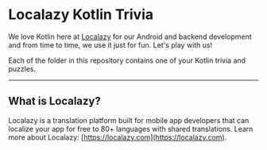 # Localazy Kotlin Trivia

We love Kotlin here at [Localazy](https://localazy.com) for our Android and backend development and from time to time, we use it just for fun. Let's play with us! 

Each of the folder in this repository contains one of your Kotlin trivia and puzzles. 

---

## What is Localazy?

Localazy is a translation platform built for mobile app developers that can localize your app for free to 80+ languages with shared translations. Learn more about Localazy: [https://localazy.com](https://localazy.com).
